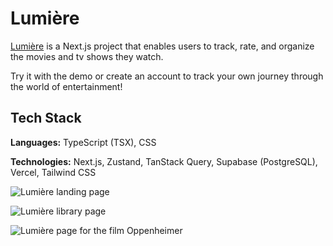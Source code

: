 # Lumière

[Lumière](https://lumiere-film.vercel.app/) is a Next.js project that enables users to track, rate, and organize the movies and tv shows they watch.

Try it with the demo or create an account to track your own journey through the world of entertainment!

## Tech Stack

**Languages:** TypeScript (TSX), CSS

**Technologies:** Next.js, Zustand, TanStack Query, Supabase (PostgreSQL), Vercel, Tailwind CSS

![Lumière landing page](https://github.com/user-attachments/assets/23c10e4b-2c1f-4d2d-a261-55b159acffe0)

![Lumière library page](https://github.com/user-attachments/assets/84f9c057-a5ad-42ef-b46c-e069078a0883)

![Lumière page for the film Oppenheimer](https://github.com/user-attachments/assets/2e5179bc-a854-451d-9147-1fa21291f777)
